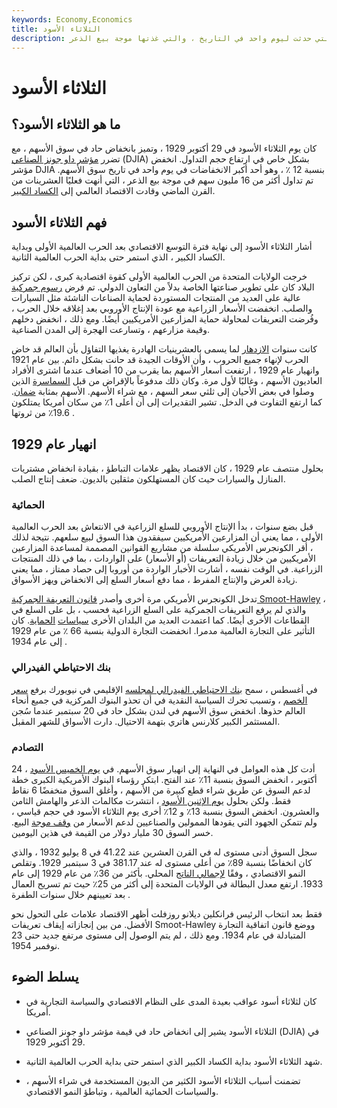 ```yaml
---
keywords: Economy,Economics
title: الثلاثاء الأسود
description: كان الثلاثاء الأسود ، 29 أكتوبر 1929 ، عندما انخفض مؤشر داو جونز الصناعي بنسبة 12٪ ، وهو أحد أكبر الانخفاضات التي حدثت ليوم واحد في التاريخ ، والتي غذتها موجة بيع الذعر.
---
```


# الثلاثاء الأسود
## ما هو الثلاثاء الأسود؟

كان يوم الثلاثاء الأسود في 29 أكتوبر 1929 ، وتميز بانخفاض حاد في سوق الأسهم ، مع تضرر [مؤشر داو جونز الصناعي](/djia) (DJIA) بشكل خاص في ارتفاع حجم التداول. انخفض مؤشر DJIA بنسبة 12 ٪ ، وهو أحد أكبر الانخفاضات في يوم واحد في تاريخ سوق الأسهم. تم تداول أكثر من 16 مليون سهم في موجة [بيع](/sell-off) الذعر ، التي أنهت فعليًا العشرينات من القرن الماضي وقادت الاقتصاد العالمي إلى [الكساد الكبير](/great_depression).

## فهم الثلاثاء الأسود

أشار الثلاثاء الأسود إلى نهاية فترة التوسع الاقتصادي بعد الحرب العالمية الأولى وبداية الكساد الكبير ، الذي استمر حتى بداية الحرب العالمية الثانية.

خرجت الولايات المتحدة من الحرب العالمية الأولى كقوة اقتصادية كبرى ، لكن تركيز البلاد كان على تطوير صناعتها الخاصة بدلاً من التعاون الدولي. تم فرض [رسوم جمركية](/tariff) عالية على العديد من المنتجات المستوردة لحماية الصناعات الناشئة مثل السيارات والصلب. انخفضت الأسعار الزراعية مع عودة الإنتاج الأوروبي بعد إغلاقه خلال الحرب ، وفُرضت التعريفات لمحاولة حماية المزارعين الأمريكيين أيضًا. ومع ذلك ، انخفض دخلهم وقيمة مزارعهم ، وتسارعت الهجرة إلى المدن الصناعية.

كانت سنوات [الازدهار](/boom) لما يسمى بالعشرينيات الهادرة يغذيها التفاؤل بأن العالم قد خاض الحرب لإنهاء جميع الحروب ، وأن الأوقات الجيدة قد حانت بشكل دائم. بين عام 1921 وانهيار عام 1929 ، ارتفعت أسعار الأسهم بما يقرب من 10 أضعاف عندما اشترى الأفراد العاديون الأسهم ، وغالبًا لأول مرة. وكان ذلك مدفوعاً بالإقراض من قبل [السماسرة](/broker) الذين وصلوا في بعض الأحيان إلى ثلثي سعر السهم ، مع شراء الأسهم. الأسهم بمثابة [ضمان](/collateral). كما ارتفع التفاوت في الدخل. تشير التقديرات إلى أن أعلى 1٪ من سكان أمريكا يمتلكون 19.6٪ من ثروتها .

## انهيار عام 1929

بحلول منتصف عام 1929 ، كان الاقتصاد يظهر علامات التباطؤ ، بقيادة انخفاض مشتريات المنازل والسيارات حيث كان المستهلكون مثقلين بالديون. ضعف إنتاج الصلب.

### الحمائية

قبل بضع سنوات ، بدأ الإنتاج الأوروبي للسلع الزراعية في الانتعاش بعد الحرب العالمية الأولى ، مما يعني أن المزارعين الأمريكيين سيفقدون هذا السوق لبيع سلعهم. نتيجة لذلك ، أقر الكونجرس الأمريكي سلسلة من مشاريع القوانين المصممة لمساعدة المزارعين الأمريكيين من خلال زيادة التعريفات (أو الأسعار) على الواردات ، بما في ذلك المنتجات الزراعية. في الوقت نفسه ، أشارت الأخبار الواردة من أوروبا إلى حصاد ممتاز ، مما يعني زيادة العرض والإنتاج المفرط ، مما دفع أسعار السلع إلى الانخفاض ويهز الأسواق.

تدخل الكونجرس الأمريكي مرة أخرى وأصدر [قانون التعريفة الجمركية Smoot-Hawley](/smoot-hawley-tariff-act) ، والذي لم يرفع التعريفات الجمركية على السلع الزراعية فحسب ، بل على السلع في القطاعات الأخرى أيضًا. كما اعتمدت العديد من البلدان الأخرى [سياسات](/protectionism) [الحماية](/protectionism). كان التأثير على التجارة العالمية مدمرا. انخفضت التجارة الدولية بنسبة 66 ٪ من عام 1929 إلى عام 1934 .

### بنك الاحتياطي الفيدرالي

في أغسطس ، سمح [بنك الاحتياطي الفيدرالي لمجلسه](/federalreservebank) الإقليمي في نيويورك برفع [سعر الخصم](/discountrate) ، وتسبب تحرك السياسة النقدية في أن تحذو البنوك المركزية في جميع أنحاء العالم حذوها. انخفض سوق الأسهم في لندن بشكل حاد في 20 سبتمبر عندما سُجن المستثمر الكبير كلارنس هاتري بتهمة الاحتيال. دارت الأسواق للشهر المقبل.

### التصادم

أدت كل هذه العوامل في النهاية إلى انهيار سوق الأسهم. في [يوم الخميس الأسود](/blackthursday) ، 24 أكتوبر ، انخفض السوق بنسبة 11٪ عند الفتح. ابتكر رؤساء البنوك الأمريكية الكبرى خطة لدعم السوق عن طريق شراء قطع كبيرة من الأسهم ، وأغلق السوق منخفضًا 6 نقاط فقط. ولكن بحلول [يوم الإثنين الأسود](/blackmonday) ، انتشرت مكالمات الذعر والهامش الثامن والعشرون. انخفض السوق بنسبة 13٪ و 12٪ أخرى يوم الثلاثاء الأسود في حجم قياسي ، ولم تتمكن الجهود التي يقودها الممولين والصناعيين لدعم الأسعار من [وقف موجة](/stemthetide) البيع. خسر السوق 30 مليار دولار من القيمة في هذين اليومين.

سجل السوق أدنى مستوى له في القرن العشرين عند 41.22 في 8 يوليو 1932 ، والذي كان انخفاضًا بنسبة 89٪ من أعلى مستوى له عند 381.17 في 3 سبتمبر 1929. وتقلص النمو الاقتصادي ، وفقًا [لإجمالي الناتج](/gdp) المحلي. بأكثر من 36٪ من عام 1929 إلى عام 1933. ارتفع معدل البطالة في الولايات المتحدة إلى أكثر من 25٪ حيث تم تسريح العمال بعد تعيينهم خلال سنوات الطفرة .

فقط بعد انتخاب الرئيس فرانكلين ديلانو روزفلت أظهر الاقتصاد علامات على التحول نحو الأفضل. من بين إنجازاته إيقاف تعريفات Smoot-Hawley ووضع قانون اتفاقية التجارة المتبادلة في عام 1934. ومع ذلك ، لم يتم الوصول إلى مستوى مرتفع جديد حتى 23 نوفمبر 1954.

## يسلط الضوء

- كان لثلاثاء أسود عواقب بعيدة المدى على النظام الاقتصادي والسياسة التجارية في أمريكا.

- الثلاثاء الأسود يشير إلى انخفاض حاد في قيمة مؤشر داو جونز الصناعي (DJIA) في 29 أكتوبر 1929.

- شهد الثلاثاء الأسود بداية الكساد الكبير الذي استمر حتى بداية الحرب العالمية الثانية.

- تضمنت أسباب الثلاثاء الأسود الكثير من الديون المستخدمة في شراء الأسهم ، والسياسات الحمائية العالمية ، وتباطؤ النمو الاقتصادي.

